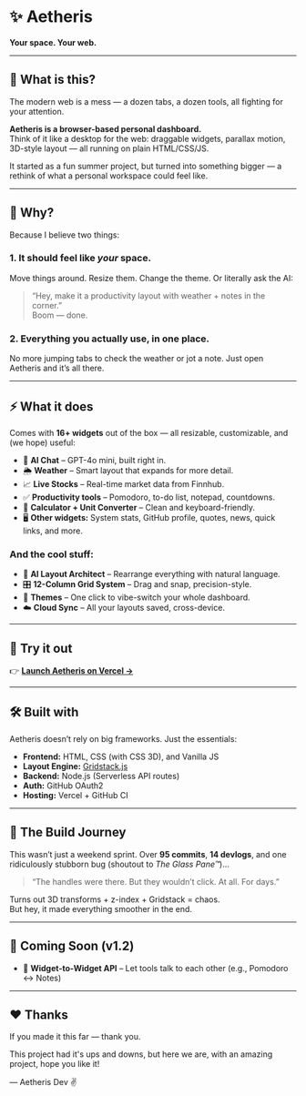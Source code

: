 # ✨ Aetheris  
**Your space. Your web.**

---

## 🌌 What is this?

The modern web is a mess — a dozen tabs, a dozen tools, all fighting for your attention.

**Aetheris is a browser-based personal dashboard.**  
Think of it like a desktop for the web: draggable widgets, parallax motion, 3D-style layout — all running on plain HTML/CSS/JS.

It started as a fun summer project, but turned into something bigger — a rethink of what a personal workspace could feel like.

---

## 🧠 Why?

Because I believe two things:

### 1. **It should feel like *your* space.**  
Move things around. Resize them. Change the theme. Or literally ask the AI:  
> “Hey, make it a productivity layout with weather + notes in the corner.”  
Boom — done.

### 2. **Everything you actually use, in one place.**  
No more jumping tabs to check the weather or jot a note. Just open Aetheris and it’s all there.

---

## ⚡️ What it does

Comes with **16+ widgets** out of the box — all resizable, customizable, and (we hope) useful:

- 💬 **AI Chat** – GPT-4o mini, built right in.
- 🌦 **Weather** – Smart layout that expands for more detail.
- 📈 **Live Stocks** – Real-time market data from Finnhub.
- ✅ **Productivity tools** – Pomodoro, to-do list, notepad, countdowns.
- 🔢 **Calculator + Unit Converter** – Clean and keyboard-friendly.
- 🖥 **Other widgets:** System stats, GitHub profile, quotes, news, quick links, and more.

### And the cool stuff:

- 🎯 **AI Layout Architect** – Rearrange everything with natural language.
- 🎛 **12-Column Grid System** – Drag and snap, precision-style.
- 🎨 **Themes** – One click to vibe-switch your whole dashboard.
- ☁️ **Cloud Sync** – All your layouts saved, cross-device.

---

## 🚀 Try it out  
👉 [**Launch Aetheris on Vercel →**](https://aetheris-sigma.vercel.app/#)

---

## 🛠 Built with

Aetheris doesn’t rely on big frameworks. Just the essentials:

- **Frontend:** HTML, CSS (with CSS 3D), and Vanilla JS
- **Layout Engine:** [Gridstack.js](https://gridstackjs.com/)
- **Backend:** Node.js (Serverless API routes)
- **Auth:** GitHub OAuth2
- **Hosting:** Vercel + GitHub CI

---

## 🧪 The Build Journey

This wasn’t just a weekend sprint. Over **95 commits**, **14 devlogs**, and one ridiculously stubborn bug (shoutout to *The Glass Pane™*)...

> “The handles were there. But they wouldn’t click. At all. For days.”  

Turns out 3D transforms + z-index + Gridstack = chaos.  
But hey, it made everything smoother in the end.

---

## 📍 Coming Soon (v1.2)

- 🔌 **Widget-to-Widget API** – Let tools talk to each other (e.g., Pomodoro ↔ Notes)

---

## ❤️ Thanks

If you made it this far — thank you.

This project had it's ups and downs, but here we are, with an amazing project, hope you like it!

— Aetheris Dev ✌
